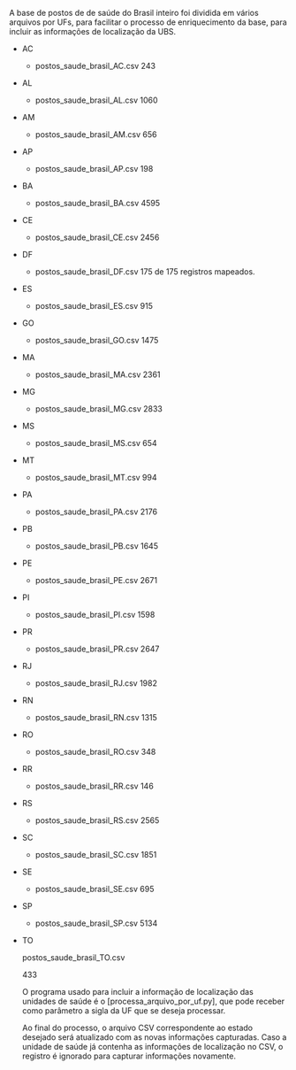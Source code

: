 A base de postos de de saúde do Brasil inteiro foi dividida em vários arquivos por UFs, para facilitar o processo de enriquecimento da base, para incluir as informações de localização da UBS.

- AC

  - postos_saude_brasil_AC.csv
    243
- AL

  - postos_saude_brasil_AL.csv
    1060
- AM

  - postos_saude_brasil_AM.csv
    656
- AP

  - postos_saude_brasil_AP.csv
    198
- BA

  - postos_saude_brasil_BA.csv
    4595
- CE

  - postos_saude_brasil_CE.csv
    2456
- DF

  - postos_saude_brasil_DF.csv
    175 de 175 registros mapeados.
- ES

  - postos_saude_brasil_ES.csv
    915
- GO

  - postos_saude_brasil_GO.csv
    1475
- MA

  - postos_saude_brasil_MA.csv
    2361
- MG

  - postos_saude_brasil_MG.csv
    2833
- MS

  - postos_saude_brasil_MS.csv
    654
- MT

  - postos_saude_brasil_MT.csv
    994
- PA

  - postos_saude_brasil_PA.csv
    2176
- PB

  - postos_saude_brasil_PB.csv
    1645
- PE

  - postos_saude_brasil_PE.csv
    2671
- PI

  - postos_saude_brasil_PI.csv
    1598
- PR

  - postos_saude_brasil_PR.csv
    2647
- RJ

  - postos_saude_brasil_RJ.csv
    1982
- RN

  - postos_saude_brasil_RN.csv
    1315
- RO

  - postos_saude_brasil_RO.csv
    348
- RR

  - postos_saude_brasil_RR.csv
    146
- RS

  - postos_saude_brasil_RS.csv
    2565
- SC

  - postos_saude_brasil_SC.csv
    1851
- SE

  - postos_saude_brasil_SE.csv
    695
- SP

  - postos_saude_brasil_SP.csv
    5134
- TO

  postos_saude_brasil_TO.csv

  433

  O programa usado para incluir a informação de localização das unidades de saúde é o [processa_arquivo_por_uf.py], que pode receber como parâmetro a sigla da UF que se deseja processar.

  Ao final do processo, o arquivo CSV correspondente ao estado desejado será atualizado com as novas informações capturadas. Caso a unidade de saúde já contenha as informações de localização no CSV, o registro é ignorado para capturar informações novamente.
